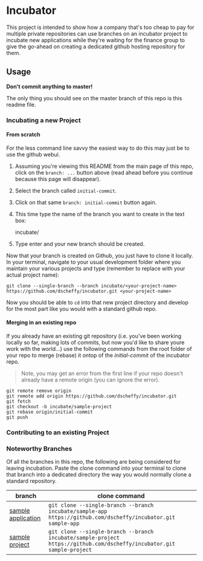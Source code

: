 # Incubator

This project is intended to show how a company that's too cheap to pay for multiple private repositories can use branches on an incubator project to incubate new applications while they're waiting for the finance group to give the go-ahead on creating a dedicated github hosting repository for them.

## Usage

**Don't commit anything to master!**

The only thing you should see on the master branch of this repo is this readme file.

### Incubating a new Project

#### From scratch

For the less command line savvy the easiest way to do this may just be to use the github webui.

1. Assuming you're viewing this README from the main page of this repo, click on the `branch: ...` button above (read ahead before you continue because this page will disappear).
2. Select the branch called `initial-commit`.
3. Click on that same `branch: initial-commit` button again.
4. This time type the name of the branch you want to create in the text box:

    incubate/<your-project-name>

5. Type enter and your new branch should be created.

Now that your branch is created on Github, you just have to clone it locally. In your terminal, navigate to your usual development folder where you maintain your various projects and type (remember to replace <your-project-name> with your actual project name):

    git clone --single-branch --branch incubate/<your-project-name> https://github.com/dscheffy/incubator.git <your-project-name>

Now you should be able to `cd` into that new project directory and develop for the most part like you would with a standard github repo.

#### Merging in an existing repo

If you already have an existing git repository (i.e. you've been working locally so far, making lots of commits, but now you'd like to share youre work with the world...) use the following commands from the root folder of your repo to merge (rebase) it ontop of the _initial-commit_ of the incubator repo.

> Note, you may get an error from the first line if your repo doesn't already have a remote origin (you can ignore the error).

```
git remote remove origin
git remote add origin https://github.com/dscheffy/incubator.git
git fetch
git checkout -b incubate/sample-project
git rebase origin/initial-commit
git push
```

### Contributing to an existing Project


### Noteworthy Branches

Of all the branches in this repo, the following are being considered for leaving incubation. Paste the clone command into your terminal to clone that branch into a dedicated directory the way you would normally clone a standard repository.

branch | clone command
-------|--------------
[sample application](../../tree/incubate/sample-app)|`git clone --single-branch --branch incubate/sample-app https://github.com/dscheffy/incubator.git sample-app`
[sample project](../../tree/incubate/sample-project)|`git clone --single-branch --branch incubate/sample-project https://github.com/dscheffy/incubator.git sample-project`
